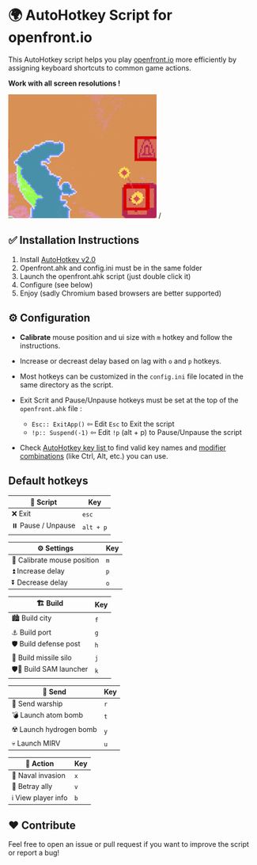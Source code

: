 # 🌍 AutoHotkey Script for openfront.io

This AutoHotkey script helps you play [openfront.io](https://openfront.io) more efficiently by assigning keyboard shortcuts to common game actions.

**Work with all screen resolutions !**

![Alt text](openfront.gif) /


## ✅ Installation Instructions

1. Install [AutoHotkey v2.0](https://www.autohotkey.com/)
2. Openfront.ahk and config.ini must be in the same folder
3. Launch the openfront.ahk script (just double click it) 
4. Configure (see below)
5. Enjoy (sadly Chromium based browsers are better supported)

## ⚙️ Configuration

- **Calibrate** mouse position and ui size with `m` hotkey and follow the instructions.

- Increase or decreast delay based on lag with `o` and `p` hotkeys.

- Most hotkeys can be customized in the `config.ini` file located in the same directory as the script.

- Exit Scrit and Pause/Unpause hotkeys must be set at the top of the `openfront.ahk` file :
    - `Esc:: ExitApp()`   ⇦ Edit `Esc` to Exit the script
    - `!p:: Suspend(-1)`  ⇦ Edit `!p` (alt + p) to Pause/Unpause the script

- Check [AutoHotkey key list ](https://www.autohotkey.com/docs/v2/KeyList.htm) to find valid key names and [modifier combinations](https://www.autohotkey.com/docs/v2/KeyList.htm#modifier) (like Ctrl, Alt, etc.) you can use.

## Default hotkeys
| 📜 Script                           | Key |
|------------------------------------|-----|
| ❌ Exit           | `esc` |
| ⏸️ Pause / Unpause                  | `alt + p` |

| ⚙️ Settings                           | Key |
|------------------------------------|-----|
| 📐 Calibrate mouse position           | `m` |
| ⏫ Increase delay                  | `p` |
| ⏬ Decrease delay                  | `o` |

| 🏗️ Build                   | Key |
|--------------------------|-----|
| 🏙️ Build city            | `f` |
| ⚓ Build port            | `g` |
| 🛡️ Build defense post   | `h` |
| 🚀 Build missile silo   | `j` |
| 🛡️🚀 Build SAM launcher   | `k` |

| 🚀 Send                  | Key |
|--------------------------|-----|
| 🚢 Send warship         | `r` |
| 💣 Launch atom bomb     | `t` |
| ☢️ Launch hydrogen bomb | `y` |
| 💀 Launch MIRV          | `u` |


| 🧭 Action                   | Key |
|----------------------------|-----|
| 🚤 Naval invasion         | `x` |
| 🤝 Betray ally            | `v` |
| ℹ️ View player info       | `b` |

## ❤️ Contribute

Feel free to open an issue or pull request if you want to improve the script or report a bug!
